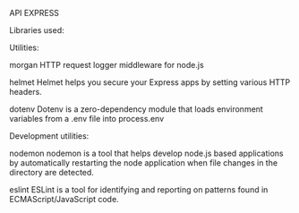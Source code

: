 API EXPRESS

Libraries used:

Utilities:

morgan
HTTP request logger middleware for node.js

helmet
Helmet helps you secure your Express apps by setting various HTTP headers.

dotenv
Dotenv is a zero-dependency module that loads environment variables from a .env file into process.env

Development utilities:

nodemon
nodemon is a tool that helps develop node.js based applications by automatically restarting the node application when file changes in the directory are detected.

eslint
ESLint is a tool for identifying and reporting on patterns found in ECMAScript/JavaScript code.
